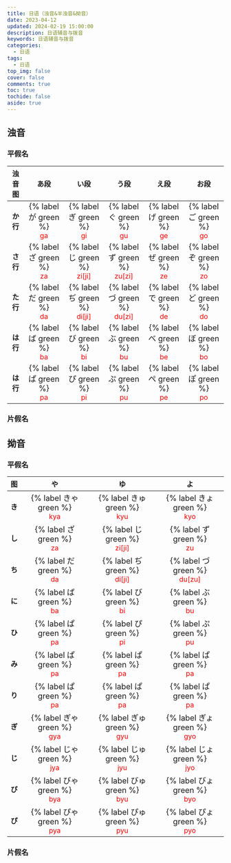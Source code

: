 ```yaml
---
title: 日语（浊音&半浊音&拗音）
date: 2023-04-12
updated: 2024-02-19 15:00:00
description: 日语辅音与拨音
keywords: 日语辅音与拨音
categories:
  - 日语
tags:
  - 日语
top_img: false
cover: false
comments: true
toc: true
tochide: false
aside: true
---
```


## 浊音

### 平假名

|  浊音图   |                                      あ段                                       |                                        い段                                         |                                        う段                                         |                                      え段                                       |                                      お段                                       |
|:------:|:-----------------------------------------------------------------------------:|:---------------------------------------------------------------------------------:|:---------------------------------------------------------------------------------:|:-----------------------------------------------------------------------------:|:-----------------------------------------------------------------------------:|
| **か行** | <font size=4>{% label が green %}</font><br /><font color=red size=3>ga</font> |   <font size=4>{% label ぎ green %}</font><br /><font color=red size=3>gi</font>   |   <font size=4>{% label ぐ green %}</font><br /><font color=red size=3>gu</font>   | <font size=4>{% label げ green %}</font><br /><font color=red size=3>ge</font> | <font size=4>{% label ご green %}</font><br /><font color=red size=3>go</font> |
| **さ行** | <font size=4>{% label ざ green %}</font><br /><font color=red size=3>za</font> | <font size=4>{% label じ green %}</font><br /><font color=red size=3>zi[ji]</font> | <font size=4>{% label ず green %}</font><br /><font color=red size=3>zu[zi]</font> | <font size=4>{% label ぜ green %}</font><br /><font color=red size=3>ze</font> | <font size=4>{% label ぞ green %}</font><br /><font color=red size=3>zo</font> |
| **た行** | <font size=4>{% label だ green %}</font><br /><font color=red size=3>da</font> | <font size=4>{% label ぢ green %}</font><br /><font color=red size=3>di[ji]</font> | <font size=4>{% label づ green %}</font><br /><font color=red size=3>du[zi]</font> | <font size=4>{% label で green %}</font><br /><font color=red size=3>de</font> | <font size=4>{% label ど green %}</font><br /><font color=red size=3>do</font> |
| **は行** | <font size=4>{% label ば green %}</font><br /><font color=red size=3>ba</font> |   <font size=4>{% label び green %}</font><br /><font color=red size=3>bi</font>   |   <font size=4>{% label ぶ green %}</font><br /><font color=red size=3>bu</font>   | <font size=4>{% label べ green %}</font><br /><font color=red size=3>be</font> | <font size=4>{% label ぼ green %}</font><br /><font color=red size=3>bo</font> |
| **は行** | <font size=4>{% label ぱ green %}</font><br /><font color=red size=3>pa</font> |   <font size=4>{% label ぴ green %}</font><br /><font color=red size=3>pi</font>   |   <font size=4>{% label ぷ green %}</font><br /><font color=red size=3>pu</font>   | <font size=4>{% label ぺ green %}</font><br /><font color=red size=3>pe</font> | <font size=4>{% label ぽ green %}</font><br /><font color=red size=3>po</font> |

### 片假名

## 拗音

### 平假名

|   图   |                                        や                                        |                                         ゆ                                         |                                         よ                                         |
|:-----:|:-------------------------------------------------------------------------------:|:---------------------------------------------------------------------------------:|:---------------------------------------------------------------------------------:|
| **き** | <font size=4>{% label きゃ green %}</font><br /><font color=red size=3>kya</font> |  <font size=4>{% label きゅ green %}</font><br /><font color=red size=3>kyu</font>  |  <font size=4>{% label きょ green %}</font><br /><font color=red size=3>kyo</font>  |
| **し** |  <font size=4>{% label ざ green %}</font><br /><font color=red size=3>za</font>  | <font size=4>{% label じ green %}</font><br /><font color=red size=3>zi[ji]</font> |   <font size=4>{% label ず green %}</font><br /><font color=red size=3>zu</font>   |
| **ち** |  <font size=4>{% label だ green %}</font><br /><font color=red size=3>da</font>  | <font size=4>{% label ぢ green %}</font><br /><font color=red size=3>di[ji]</font> | <font size=4>{% label づ green %}</font><br /><font color=red size=3>du[zu]</font> |
| **に** |  <font size=4>{% label ば green %}</font><br /><font color=red size=3>ba</font>  |   <font size=4>{% label び green %}</font><br /><font color=red size=3>bi</font>   |   <font size=4>{% label ぶ green %}</font><br /><font color=red size=3>bu</font>   |
| **ひ** |  <font size=4>{% label ぱ green %}</font><br /><font color=red size=3>pa</font>  |   <font size=4>{% label ぴ green %}</font><br /><font color=red size=3>pi</font>   |   <font size=4>{% label ぷ green %}</font><br /><font color=red size=3>pu</font>   |
| **み** |  <font size=4>{% label ぱ green %}</font><br /><font color=red size=3>pa</font>  |   <font size=4>{% label ぱ green %}</font><br /><font color=red size=3>pa</font>   |   <font size=4>{% label ぱ green %}</font><br /><font color=red size=3>pa</font>   |
| **り** |  <font size=4>{% label ぱ green %}</font><br /><font color=red size=3>pa</font>  |   <font size=4>{% label ぱ green %}</font><br /><font color=red size=3>pa</font>   |   <font size=4>{% label ぱ green %}</font><br /><font color=red size=3>pa</font>   |
| **ぎ** | <font size=4>{% label ぎゃ green %}</font><br /><font color=red size=3>gya</font> |  <font size=4>{% label ぎゅ green %}</font><br /><font color=red size=3>gyu</font>  |  <font size=4>{% label ぎょ green %}</font><br /><font color=red size=3>gyo</font>  |
| **じ** | <font size=4>{% label じゃ green %}</font><br /><font color=red size=3>jya</font> |  <font size=4>{% label じゅ green %}</font><br /><font color=red size=3>jyu</font>  |  <font size=4>{% label じょ green %}</font><br /><font color=red size=3>jyo</font>  |
| **び** | <font size=4>{% label びゃ green %}</font><br /><font color=red size=3>bya</font> |  <font size=4>{% label びゅ green %}</font><br /><font color=red size=3>byu</font>  |  <font size=4>{% label びょ green %}</font><br /><font color=red size=3>byo</font>  |
| **ぴ** | <font size=4>{% label ぴゃ green %}</font><br /><font color=red size=3>pya</font> |  <font size=4>{% label ぴゅ green %}</font><br /><font color=red size=3>pyu</font>  |  <font size=4>{% label ぴょ green %}</font><br /><font color=red size=3>pyo</font>  |

### 片假名
